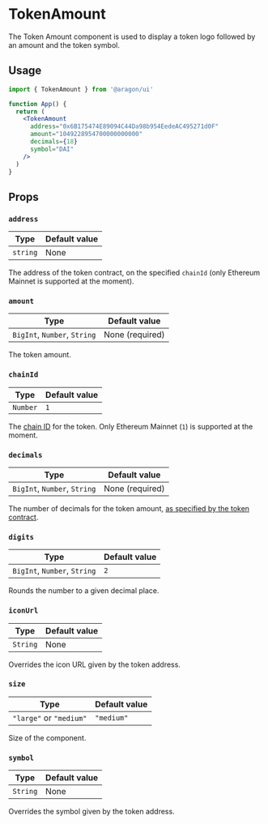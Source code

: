 # TokenAmount

The Token Amount component is used to display a token logo followed by an amount and the token symbol.

## Usage

```jsx
import { TokenAmount } from '@aragon/ui'

function App() {
  return (
    <TokenAmount
      address="0x6B175474E89094C44Da98b954EedeAC495271d0F"
      amount="1049228954700000000000"
      decimals={18}
      symbol="DAI"
    />
  )
}
```

## Props

### `address`

| Type     | Default value |
| -------- | ------------- |
| `string` | None          |

The address of the token contract, on the specified `chainId` (only Ethereum Mainnet is supported at the moment).

### `amount`

| Type                         | Default value   |
| ---------------------------- | --------------- |
| `BigInt`, `Number`, `String` | None (required) |

The token amount.

### `chainId`

| Type     | Default value |
| -------- | ------------- |
| `Number` | `1`           |

The [chain ID](https://chainid.network/) for the token. Only Ethereum Mainnet (`1`) is supported at the moment.

### `decimals`

| Type                         | Default value   |
| ---------------------------- | --------------- |
| `BigInt`, `Number`, `String` | None (required) |

The number of decimals for the token amount, [as specified by the token contract](https://eips.ethereum.org/EIPS/eip-20#decimals).

### `digits`

| Type                         | Default value |
| ---------------------------- | ------------- |
| `BigInt`, `Number`, `String` | `2`           |

Rounds the number to a given decimal place.

### `iconUrl`

| Type     | Default value |
| -------- | ------------- |
| `String` | None          |

Overrides the icon URL given by the token address.

### `size`

| Type                    | Default value |
| ----------------------- | ------------- |
| `"large"` or `"medium"` | `"medium"`    |

Size of the component.

### `symbol`

| Type     | Default value |
| -------- | ------------- |
| `String` | None          |

Overrides the symbol given by the token address.
